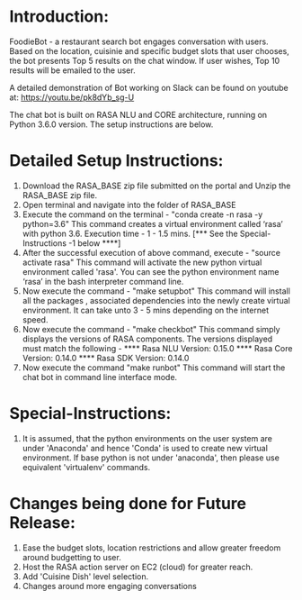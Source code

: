 Introduction:
=============
FoodieBot - a restaurant search bot engages conversation with users. Based on the location, cuisinie and specific budget slots that user chooses, the bot presents Top 5 results on the chat window. If user wishes, Top 10 results will be emailed to the user.

A detailed demonstration of Bot working on Slack can be found on youtube at: https://youtu.be/pk8dYb_sg-U

The chat bot is built on RASA NLU and CORE architecture, running on Python 3.6.0 version. The setup instructions are below. 

Detailed Setup Instructions:
============================
1. Download the RASA_BASE zip file submitted on the portal and Unzip the  RASA_BASE zip file.
2. Open terminal and navigate into the folder of RASA_BASE
3. Execute the command on the terminal -   "conda create -n rasa -y python=3.6"
        This command creates a virtual environment called ‘rasa’ with python 3.6. Execution time - 1 - 1.5 mins.    [*** See the Special-Instructions -1 below ****]
4. After the successful execution of above command, execute - "source activate rasa"
        This command will activate the new python virtual environment called 'rasa'. You can see the python environment name ‘rasa’ in the bash interpreter command line.
5. Now execute the command - "make setupbot"
        This command will install all the packages , associated dependencies into the newly create virtual environment.  It can take unto 3 - 5 mins depending on the internet speed.
6. Now execute the command - "make checkbot"
        This command simply displays the versions of RASA components. The versions displayed must match the following - 
        **** Rasa NLU Version:  0.15.0
        **** Rasa Core Version: 0.14.0
        **** Rasa SDK Version:  0.14.0
7. Now execute the command "make runbot"
    This command will start the chat bot in command line interface mode. 

Special-Instructions:
====================
1. It is assumed, that the python environments on the user system are under 'Anaconda' and hence 'Conda' is used to create new virtual environment. If base python is not under 'anaconda', then please use equivalent 'virtualenv' commands.

Changes being done for Future Release:
======================================
1) Ease the budget slots, location restrictions and allow greater freedom around budgetting to user.
2) Host the RASA action server on EC2 (cloud) for greater reach.
3) Add 'Cuisine Dish' level selection.
4) Changes around more engaging conversations 